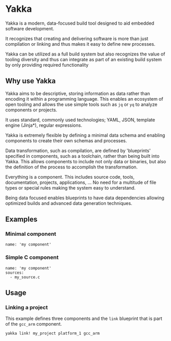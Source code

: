 # Yakka

Yakka is a modern, data-focused build tool designed to aid embedded software development.

It recognizes that creating and delivering software is more than just compilation or linking and thus makes it easy to define new processes.

Yakka can be utilized as a full build system but also recognizes the value of tooling diversity and thus can integrate as part of an 
existing build system by only providing required functionality

## Why use Yakka

Yakka aims to be descriptive, storing information as data rather than encoding it within a programming language. 
This enables an ecosystem of open tooling and allows the use simple tools such as `jq` or `yq` to analyze components or projects.

It uses standard, commonly used technologies; YAML, JSON, template engine (Jinja*), regular expressions.

Yakka is extremely flexible by defining a minimal data schema and enabling components to create their own schemas and processes.

Data transformation, such as compilation, are defined by 'blueprints' specified in components, such as a toolchain, rather than being built into Yakka.
This allows components to include not only data or binaries, but also the definition of the process to accomplish the transformation.

Everything is a component. This includes source code, tools, documentation, projects, applications, ...
No need for a multitude of file types or special rules making the system easy to understand.

Being data focused enables blueprints to have data dependencies allowing optimized builds and advanced data generation techniques.


## Examples

### Minimal component
```
name: 'my component'
```

### Simple C component
```
name: 'my component'
sources:
  - my_source.c
```


## Usage

### Linking a project
This example defines three components and the `link` blueprint that is part of the `gcc_arm` component.
```
yakka link! my_project platform_1 gcc_arm
```

### 